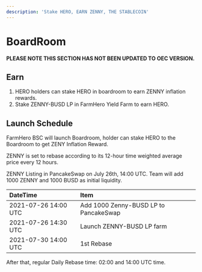 ```yaml
---
description: 'Stake HERO, EARN ZENNY, THE STABLECOIN'
---
```


# BoardRoom

**PLEASE NOTE THIS SECTION HAS NOT BEEN UPDATED TO OEC VERSION.**

## Earn

1. HERO holders can stake HERO in boardroom to earn ZENNY inflation rewards.
2. Stake ZENNY-BUSD LP in FarmHero Yield Farm to earn HERO.

## Launch Schedule

FarmHero BSC will launch Boardroom, holder can stake HERO to the Boardroom to get ZENY Inflation Reward.

ZENNY is set to rebase according to its 12-hour time weighted average price every 12 hours.

ZENNY Listing in PancakeSwap on July 26th, 14:00 UTC. Team will add 1000 ZENNY and 1000 BUSD as initial liquidity.

| DateTime | Item |
| :--- | :--- |
| 2021-07-26 14:00 UTC | Add 1000 Zenny-BUSD LP to PancakeSwap |
| 2021-07-26 14:30 UTC | Launch ZENNY-BUSD LP farm |
| 2021-07-30 14:00 UTC | 1st Rebase |

After that, regular Daily Rebase time: 02:00 and 14:00 UTC time.

